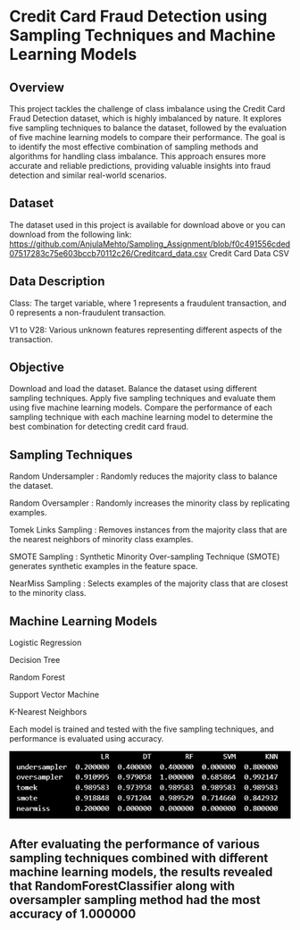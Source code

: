 # **Credit Card Fraud Detection using Sampling Techniques and Machine Learning Models** 

## Overview

This project tackles the challenge of class imbalance using the Credit Card Fraud Detection dataset, which is highly imbalanced by nature. It explores five sampling techniques to balance the dataset, followed by the evaluation of five machine learning models to compare their performance. The goal is to identify the most effective combination of sampling methods and algorithms for handling class imbalance. This approach ensures more accurate and reliable predictions, providing valuable insights into fraud detection and similar real-world scenarios.

## Dataset

The dataset used in this project is available for download above or you can download from the following link:
https://github.com/AnjulaMehto/Sampling_Assignment/blob/f0c491556cded07517283c75e603bccb70112c26/Creditcard_data.csv 
Credit Card Data CSV

## Data Description

Class: The target variable, where 1 represents a fraudulent transaction, and 0 represents a non-fraudulent transaction.

V1 to V28: Various unknown features representing different aspects of the transaction.

## Objective

Download and load the dataset.
Balance the dataset using different sampling techniques.
Apply five sampling techniques and evaluate them using five machine learning models.
Compare the performance of each sampling technique with each machine learning model to determine the best combination for detecting credit card fraud.

## Sampling Techniques

Random Undersampler : Randomly reduces the majority class to balance the dataset.

Random Oversampler : Randomly increases the minority class by replicating examples.

Tomek Links Sampling : Removes instances from the majority class that are the nearest neighbors of minority class examples.

SMOTE Sampling : Synthetic Minority Over-sampling Technique (SMOTE) generates synthetic examples in the feature space.

NearMiss Sampling : Selects examples of the majority class that are closest to the minority class.

## Machine Learning Models

Logistic Regression 

Decision Tree 

Random Forest 

Support Vector Machine 

K-Nearest Neighbors 

Each model is trained and tested with the five sampling techniques, and performance is evaluated using accuracy.

![My Image](result.PNG)

## After evaluating the performance of various sampling techniques combined with different machine learning models, the results revealed that RandomForestClassifier along with oversampler sampling method had the most accuracy of 1.000000
